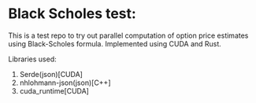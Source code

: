 # Black Scholes test:
This is a test repo to try out parallel computation of option price estimates using Black-Scholes formula.
Implemented using CUDA and Rust.

Libraries used:
1. Serde(json)[CUDA]
2. nhlohmann-json(json)[C++]
3. cuda_runtime[CUDA]
   
